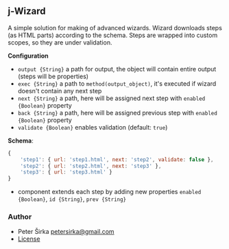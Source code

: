 ## j-Wizard

A simple solution for making of advanced wizards. Wizard downloads steps (as HTML parts) according to the schema. Steps are wrapped into custom scopes, so they are under validation.

__Configuration__

- `output {String}` a path for output, the object will contain entire output (steps will be properties)
- `exec {String}` a path to `method(output_object)`, it's executed if wizard doesn't contain any next step
- `next {String}` a path, here will be assigned next step with `enabled {Boolean}` property
- `back {String}` a path, here will be assigned previous step with `enabled {Boolean}` property
- `validate {Boolean}` enables validation (default: `true`)

__Schema__:

```js
{
	'step1': { url: 'step1.html', next: 'step2', validate: false },
	'step2': { url: 'step2.html', next: 'step3' },
	'step3': { url: 'step3.html' }
}
```

- component extends each step by adding new properties `enabled {Boolean}`, `id {String}`, `prev {String}`

### Author

- Peter Širka <petersirka@gmail.com>
- [License](https://www.totaljs.com/license/)